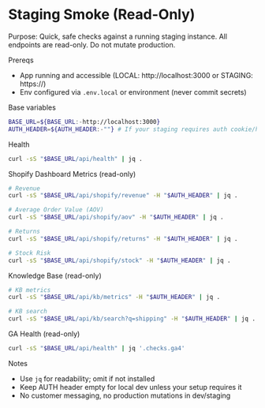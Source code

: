 # Staging Smoke (Read-Only)

Purpose: Quick, safe checks against a running staging instance. All endpoints are read-only. Do not mutate production.

Prereqs
- App running and accessible (LOCAL: http://localhost:3000 or STAGING: https://<staging-host>)
- Env configured via `.env.local` or environment (never commit secrets)

Base variables
```bash
BASE_URL=${BASE_URL:-http://localhost:3000}
AUTH_HEADER=${AUTH_HEADER:-""} # If your staging requires auth cookie/header, export it here
```

Health
```bash
curl -sS "$BASE_URL/api/health" | jq .
```

Shopify Dashboard Metrics (read-only)
```bash
# Revenue
curl -sS "$BASE_URL/api/shopify/revenue" -H "$AUTH_HEADER" | jq .

# Average Order Value (AOV)
curl -sS "$BASE_URL/api/shopify/aov" -H "$AUTH_HEADER" | jq .

# Returns
curl -sS "$BASE_URL/api/shopify/returns" -H "$AUTH_HEADER" | jq .

# Stock Risk
curl -sS "$BASE_URL/api/shopify/stock" -H "$AUTH_HEADER" | jq .
```

Knowledge Base (read-only)
```bash
# KB metrics
curl -sS "$BASE_URL/api/kb/metrics" -H "$AUTH_HEADER" | jq .

# KB search
curl -sS "$BASE_URL/api/kb/search?q=shipping" -H "$AUTH_HEADER" | jq .
```

GA Health (read-only)
```bash
curl -sS "$BASE_URL/api/health" | jq '.checks.ga4'
```

Notes
- Use `jq` for readability; omit if not installed
- Keep AUTH header empty for local dev unless your setup requires it
- No customer messaging, no production mutations in dev/staging

